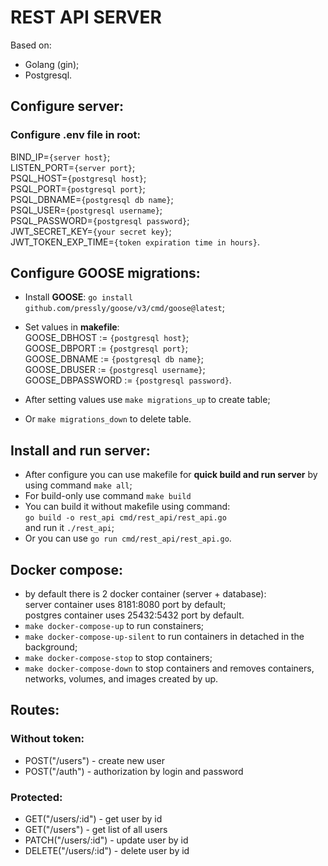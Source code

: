 # REST API SERVER

Based on:
- Golang (gin);
- Postgresql.

## Configure server:
### Configure **.env** file in root:

BIND_IP=`{server host}`; \
LISTEN_PORT=`{server port}`; \
PSQL_HOST=`{postgresql host}`; \
PSQL_PORT=`{postgresql port}`;  \
PSQL_DBNAME=`{postgresql db name}`;  \
PSQL_USER=`{postgresql username}`;  \
PSQL_PASSWORD=`{postgresql password}`; \
JWT_SECRET_KEY=`{your secret key}`; \
JWT_TOKEN_EXP_TIME=`{token expiration time in hours}`.

## Configure GOOSE migrations:

- Install **GOOSE**: `go install github.com/pressly/goose/v3/cmd/goose@latest`;

- Set values in **makefile**: \
    GOOSE_DBHOST := `{postgresql host}`; \
    GOOSE_DBPORT := `{postgresql port}`; \
    GOOSE_DBNAME := `{postgresql db name}`; \
    GOOSE_DBUSER := `{postgresql username}`; \
    GOOSE_DBPASSWORD := `{postgresql password}`.

- After setting values use `make migrations_up` to create table;
- Or `make migrations_down` to delete table.

## Install and run server:
- After configure you can use makefile for **quick build and run server** by using command `make all`;
- For build-only use command `make build`
- You can build it without makefile using command: \
    `go build -o rest_api cmd/rest_api/rest_api.go` \
    and run it `./rest_api`;
- Or you can use `go run cmd/rest_api/rest_api.go`.

## Docker compose:
- by default there is 2 docker container (server + database): \
server container uses 8181:8080 port by default; \
postgres container uses 25432:5432 port by default.
- `make docker-compose-up` to run constainers;
- `make docker-compose-up-silent` to run containers in detached in the background;
- `make docker-compose-stop` to stop containers;
- `make docker-compose-down` to stop containers and removes containers, networks, volumes, and images created by up.

## Routes:
### Without token:
- POST("/users") - create new user
- POST("/auth") - authorization by login and password

### Protected:
- GET("/users/:id") - get user by id
- GET("/users") - get list of all users
- PATCH("/users/:id") - update user by id
- DELETE("/users/:id") - delete user by id